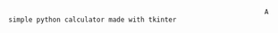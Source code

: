                                                                     A simple python calculator made with tkinter
